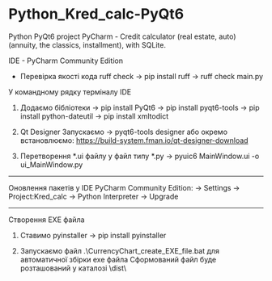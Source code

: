 # Python_Kred_calc-PyQt6
Python PyQt6 project PyCharm - Credit calculator (real estate, auto) (annuity, the classics, installment), with SQLite.

IDE - PyCharm Community Edition

- Перевірка якості кода ruff check
-> pip install ruff
-> ruff check main.py

У командному рядку терміналу IDE
1) Додаємо бібліотеки
-> pip install PyQt6
-> pip install pyqt6-tools
-> pip install python-dateutil
-> pip install xmltodict

2) Qt Designer
Запускаємо
-> pyqt6-tools designer або окремо встановлюємо:
   https://build-system.fman.io/qt-designer-download

3) Перетворення *.ui файлу у файл типу *.py
-> pyuic6 MainWindow.ui -o ui_MainWindow.py

---------------------------------------------------
Оновлення пакетів у IDE PyCharm Community Edition:
-> Settings -> Project:Kred_calc -> Python Interpreter -> Upgrade

---------------------------------------------------
Створення EXE файла
1) Ставимо pyinstaller
-> pip install pyinstaller

2) Запускаємо файл .\CurrencyChart_create_EXE_file.bat для автоматичної збірки exe файла
Сформований файл буде розташований у каталозі \dist\
